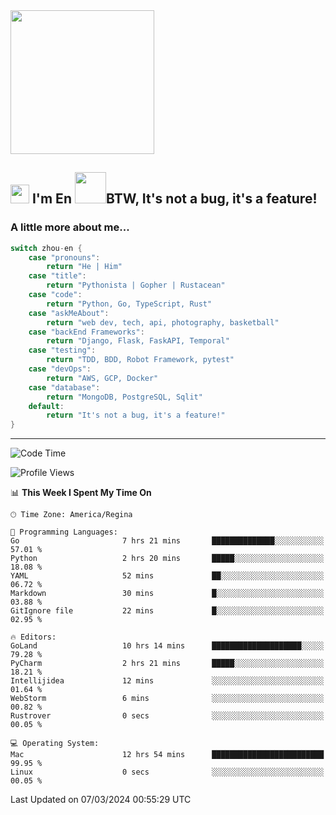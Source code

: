 <img align='center' src="https://media.giphy.com/media/GP1TJJSV4Ys1r64q2A/giphy.gif" width="230">

<h2><img src="https://emojis.slackmojis.com/emojis/images/1531849430/4246/blob-sunglasses.gif?1531849430" width="30"/> I'm En <img src="https://media.giphy.com/media/12oufCB0MyZ1Go/giphy.gif" width="50">BTW, It's not a bug, it's a feature!</h2>


<!-- <img align='right' src="https://media.giphy.com/media/M9gbBd9nbDrOTu1Mqx/giphy.gif" width="230"> -->


### A little more about me... 
<!--
```javascript
const zhou-en = {
    pronouns: "He" | "Him",
    title: "Pythonista" | "Gopher" | "Rustacean",
    code: ["Python", "Go", "Rust", "TypeScript"],
    askMeAbout: ["web dev", "tech", "app dev", "photography"],
    technologies: {
        backEnd: {
            python: ["Django", "Flask", "FaskAPI"],
            go: []
        },
        scraping: ["selenium", "scrapy", "spider"],
        testing: ["Robot Framework"],
        devOps: ["AWS", "Docker", "GCP", "Nginx"],
        databases: ["mongo", "postgresql", "sqlite"],
        misc: ["Firebase", "Heroku"]
    },
    architecture: ["Event Driven Architecture", "Microservices"],
    currentFocus: ["Temporal", "Rust"],
    funFact: "It's not a bug, it's a feature!"
};
```
  -->

```go
switch zhou-en {
    case "pronouns":
        return "He | Him"
    case "title":
        return "Pythonista | Gopher | Rustacean"
    case "code":
        return "Python, Go, TypeScript, Rust"
    case "askMeAbout":
        return "web dev, tech, api, photography, basketball"
    case "backEnd Frameworks":
        return "Django, Flask, FaskAPI, Temporal"
    case "testing":
        return "TDD, BDD, Robot Framework, pytest"
    case "devOps":
        return "AWS, GCP, Docker"
    case "database":
        return "MongoDB, PostgreSQL, Sqlit"
    default:
        return "It's not a bug, it's a feature!"
}
```




---
<!--START_SECTION:waka-->
![Code Time](http://img.shields.io/badge/Code%20Time-1%2C271%20hrs%2032%20mins-blue)

![Profile Views](http://img.shields.io/badge/Profile%20Views-0-blue)

📊 **This Week I Spent My Time On** 

```text
🕑︎ Time Zone: America/Regina

💬 Programming Languages: 
Go                       7 hrs 21 mins       ██████████████░░░░░░░░░░░   57.01 % 
Python                   2 hrs 20 mins       █████░░░░░░░░░░░░░░░░░░░░   18.08 % 
YAML                     52 mins             ██░░░░░░░░░░░░░░░░░░░░░░░   06.72 % 
Markdown                 30 mins             █░░░░░░░░░░░░░░░░░░░░░░░░   03.88 % 
GitIgnore file           22 mins             █░░░░░░░░░░░░░░░░░░░░░░░░   02.95 % 

🔥 Editors: 
GoLand                   10 hrs 14 mins      ████████████████████░░░░░   79.28 % 
PyCharm                  2 hrs 21 mins       █████░░░░░░░░░░░░░░░░░░░░   18.21 % 
Intellijidea             12 mins             ░░░░░░░░░░░░░░░░░░░░░░░░░   01.64 % 
WebStorm                 6 mins              ░░░░░░░░░░░░░░░░░░░░░░░░░   00.82 % 
Rustrover                0 secs              ░░░░░░░░░░░░░░░░░░░░░░░░░   00.05 % 

💻 Operating System: 
Mac                      12 hrs 54 mins      █████████████████████████   99.95 % 
Linux                    0 secs              ░░░░░░░░░░░░░░░░░░░░░░░░░   00.05 % 
```


 Last Updated on 07/03/2024 00:55:29 UTC
<!--END_SECTION:waka-->
